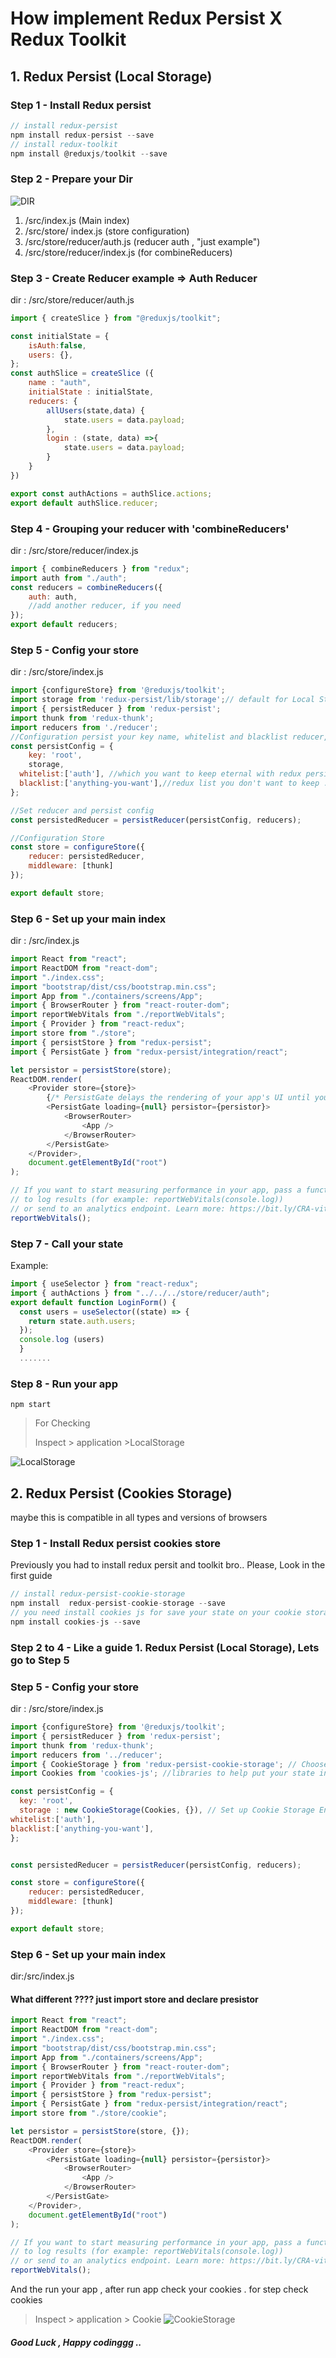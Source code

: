 # How implement Redux Persist X Redux Toolkit

## 1. Redux Persist (Local Storage)

### Step 1 - Install Redux persist

```javascript
// install redux-persist
npm install redux-persist --save
// install redux-toolkit
npm install @reduxjs/toolkit --save
```

### Step 2 - Prepare your Dir

![DIR](./Dir.PNG)

1. /src/index.js (Main index)
2. /src/store/ index.js (store configuration)
3. /src/store/reducer/auth.js (reducer auth , "just example")
4. /src/store/reducer/index.js (for combineReducers)

### Step 3 - Create Reducer example => Auth Reducer

dir : /src/store/reducer/auth.js

```javascript
import { createSlice } from "@reduxjs/toolkit";

const initialState = {
    isAuth:false,
    users: {},
};
const authSlice = createSlice ({
    name : "auth",
    initialState : initialState,
    reducers: {
        allUsers(state,data) {
            state.users = data.payload;
        },
        login : (state, data) =>{
            state.users = data.payload;
        }
    }
})

export const authActions = authSlice.actions;
export default authSlice.reducer;
```

### Step 4 - Grouping your reducer with 'combineReducers'

dir : /src/store/reducer/index.js

```javascript
import { combineReducers } from "redux";
import auth from "./auth";
const reducers = combineReducers({
    auth: auth,
    //add another reducer, if you need
});
export default reducers;
```

### Step 5 - Config your store 

dir : /src/store/index.js

```javascript
import {configureStore} from '@reduxjs/toolkit';
import storage from 'redux-persist/lib/storage';// default for Local Storage
import { persistReducer } from 'redux-persist';
import thunk from 'redux-thunk';
import reducers from './reducer';
//Configuration persist your key name, whitelist and blacklist reducer, and storage Engine
const persistConfig = {
    key: 'root',
    storage,
  whitelist:['auth'], //which you want to keep eternal with redux persist :)
  blacklist:['anything-you-want'],//redux list you don't want to keep :(
};

//Set reducer and persist config
const persistedReducer = persistReducer(persistConfig, reducers); 

//Configuration Store
const store = configureStore({
    reducer: persistedReducer,
    middleware: [thunk]
});

export default store;
```

### Step 6 - Set up your main index

dir : /src/index.js

```javascript
import React from "react";
import ReactDOM from "react-dom";
import "./index.css";
import "bootstrap/dist/css/bootstrap.min.css";
import App from "./containers/screens/App";
import { BrowserRouter } from "react-router-dom";
import reportWebVitals from "./reportWebVitals";
import { Provider } from "react-redux";
import store from "./store";
import { persistStore } from "redux-persist";
import { PersistGate } from "redux-persist/integration/react";

let persistor = persistStore(store);
ReactDOM.render(
    <Provider store={store}>
    	{/* PersistGate delays the rendering of your app's UI until your persisted state has been retrieved and saved to redux. */}
        <PersistGate loading={null} persistor={persistor}>
            <BrowserRouter>
                <App />
            </BrowserRouter>
        </PersistGate>
    </Provider>,
    document.getElementById("root")
);

// If you want to start measuring performance in your app, pass a function
// to log results (for example: reportWebVitals(console.log))
// or send to an analytics endpoint. Learn more: https://bit.ly/CRA-vitals
reportWebVitals();

```

### Step 7 - Call your state

Example: 

```javascript
import { useSelector } from "react-redux";
import { authActions } from "../../../store/reducer/auth";
export default function LoginForm() {
  const users = useSelector((state) => {
    return state.auth.users;
  });
  console.log (users)
  }
  .......
```

### Step 8 - Run your app

```
npm start
```

> For Checking
>
> Inspect > application >LocalStorage

![LocalStorage](./LocalStorage.PNG)



## 2. Redux Persist (Cookies Storage) 
maybe this is compatible in all types and versions of browsers

### Step 1 - Install Redux persist cookies store
Previously you had to install redux persit and toolkit bro.. 
Please, Look in the first guide

```javascript
// install redux-persist-cookie-storage
npm install  redux-persist-cookie-storage --save
// you need install cookies js for save your state on your cookie storage engine
npm install cookies-js --save
```

### Step 2 to 4 - Like a  guide 1. Redux Persist (Local Storage), Lets go to Step 5
### Step 5 - Config your store 

dir : /src/store/index.js
```javascript
import {configureStore} from '@reduxjs/toolkit';
import { persistReducer } from 'redux-persist';
import thunk from 'redux-thunk';
import reducers from '../reducer';
import { CookieStorage } from 'redux-persist-cookie-storage'; // Choose Cookie Storage Engine
import Cookies from 'cookies-js'; //libraries to help put your state into cookies

const persistConfig = {
  key: 'root',
  storage : new CookieStorage(Cookies, {}), // Set up Cookie Storage Engine
whitelist:['auth'],
blacklist:['anything-you-want'],
};


const persistedReducer = persistReducer(persistConfig, reducers);

const store = configureStore({
    reducer: persistedReducer,
    middleware: [thunk]
});

export default store;
```

### Step 6 - Set up your main index
dir:/src/index.js

#### What different ???? just import store and declare presistor

```javascript
import React from "react";
import ReactDOM from "react-dom";
import "./index.css";
import "bootstrap/dist/css/bootstrap.min.css";
import App from "./containers/screens/App";
import { BrowserRouter } from "react-router-dom";
import reportWebVitals from "./reportWebVitals";
import { Provider } from "react-redux";
import { persistStore } from "redux-persist";
import { PersistGate } from "redux-persist/integration/react";
import store from "./store/cookie";

let persistor = persistStore(store, {});
ReactDOM.render(
    <Provider store={store}>
        <PersistGate loading={null} persistor={persistor}>
            <BrowserRouter>
                <App />
            </BrowserRouter>
        </PersistGate>
    </Provider>,
    document.getElementById("root")
);

// If you want to start measuring performance in your app, pass a function
// to log results (for example: reportWebVitals(console.log))
// or send to an analytics endpoint. Learn more: https://bit.ly/CRA-vitals
reportWebVitals();

```
And the run your app , after run app check your cookies . for step check cookies
> Inspect > application > Cookie
![CookieStorage](./CookieStorage.PNG)

##### Good Luck , Happy codinggg ..
